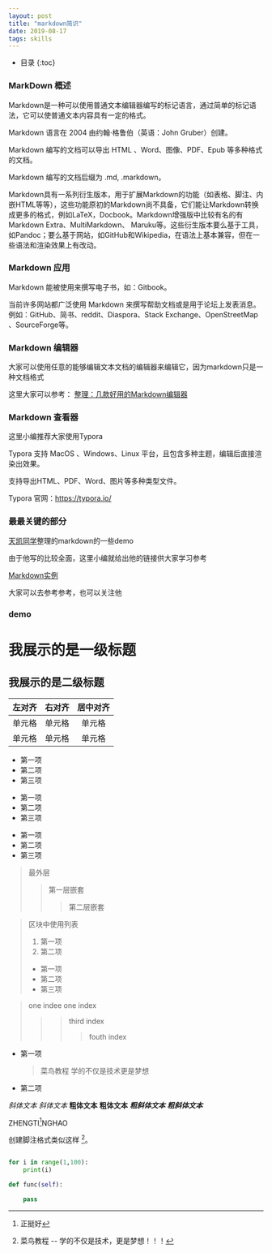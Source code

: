 ```yaml
---
layout: post
title: "markdown简识"
date: 2019-08-17 
tags: skills  
---
```




* 目录
{:toc}


<!-- # markdown简识 -->

### MarkDown 概述

Markdown是一种可以使用普通文本编辑器编写的标记语言，通过简单的标记语法，它可以使普通文本内容具有一定的格式。

Markdown 语言在 2004 由约翰·格鲁伯（英语：John Gruber）创建。

Markdown 编写的文档可以导出 HTML 、Word、图像、PDF、Epub 等多种格式的文档。

Markdown 编写的文档后缀为 .md, .markdown。

Markdown具有一系列衍生版本，用于扩展Markdown的功能（如表格、脚注、内嵌HTML等等），这些功能原初的Markdown尚不具备，它们能让Markdown转换成更多的格式，例如LaTeX，Docbook。Markdown增强版中比较有名的有Markdown Extra、MultiMarkdown、 Maruku等。这些衍生版本要么基于工具，如Pandoc；要么基于网站，如GitHub和Wikipedia，在语法上基本兼容，但在一些语法和渲染效果上有改动。

### Markdown 应用
Markdown 能被使用来撰写电子书，如：Gitbook。

当前许多网站都广泛使用 Markdown 来撰写帮助文档或是用于论坛上发表消息。例如：GitHub、简书、reddit、Diaspora、Stack Exchange、OpenStreetMap 、SourceForge等。


### Markdown 编辑器
大家可以使用任意的能够编辑文本文档的编辑器来编辑它，因为markdown只是一种文档格式

这里大家可以参考： [整理：几款好用的Markdown编辑器](https://blog.csdn.net/bat67/article/details/72804251)

### Markdown 查看器
这里小编推荐大家使用Typora

Typora 支持 MacOS 、Windows、Linux 平台，且包含多种主题，编辑后直接渲染出效果。

支持导出HTML、PDF、Word、图片等多种类型文件。

Typora 官网：https://typora.io/

### 最最关键的部分
[天凯同学](https://ttk1907.github.io/)整理的markdown的一些demo

由于他写的比较全面，这里小编就给出他的链接供大家学习参考

[Markdown实例](https://ttk1907.github.io/2019/08/16/markdown-to-application/)

大家可以去参考参考，也可以关注他

### demo

我展示的是一级标题
=================

我展示的是二级标题
-----------------

| 左对齐 | 右对齐 | 居中对齐 |
| :-----| ----: | :----: |
| 单元格 | 单元格 | 单元格 |
| 单元格 | 单元格 | 单元格 |

* 第一项
* 第二项
* 第三项

+ 第一项
+ 第二项
+ 第三项


- 第一项
- 第二项
- 第三项

> 最外层
> > 第一层嵌套
> > > 第二层嵌套

> 区块中使用列表
> 1. 第一项
> 2. 第二项
> + 第一项
> + 第二项
> + 第三项

>one indee
>one index
>>>third index
>>>>fouth index

* 第一项
    > 菜鸟教程
    > 学的不仅是技术更是梦想
* 第二项

*斜体文本*
_斜体文本_
**粗体文本**
__粗体文本__
***粗斜体文本***
___粗斜体文本___

ZHENGTI[^1]NGHAO  

[^1]:正挺好



创建脚注格式类似这样 [^RUNOOB]。

[^RUNOOB]: 菜鸟教程 -- 学的不仅是技术，更是梦想！！！


```python

for i in range(1,100):
    print(i)

def func(self):
    
    pass

```




